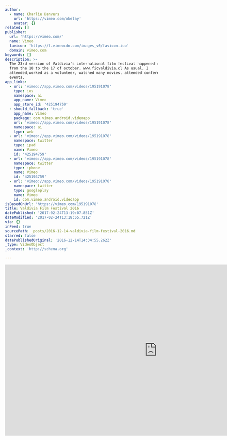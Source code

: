 ```yaml
---
author:
  - name: Charlie Danvers
    url: 'https://vimeo.com/okelay'
    avatar: {}
related: []
publisher:
  url: 'https://vimeo.com/'
  name: Vimeo
  favicon: 'https://f.vimeocdn.com/images_v6/favicon.ico'
  domain: vimeo.com
keywords: []
description: >-
  The 23rd version of Valdivia's international film festival happened recently,
  from the 10 to the 17 of october. www.ficvaldivia.cl As usual, I
  attended,worked as a volunteer, watched many movies, attended conferences and
  events.
app_links:
  - url: 'vimeo://app.vimeo.com/videos/195191078'
    type: ios
    namespace: ai
    app_name: Vimeo
    app_store_id: '425194759'
  - should_fallback: 'true'
    app_name: Vimeo
    package: com.vimeo.android.videoapp
    url: 'vimeo://app.vimeo.com/videos/195191078'
    namespace: ai
    type: web
  - url: 'vimeo://app.vimeo.com/videos/195191078'
    namespace: twitter
    type: ipad
    name: Vimeo
    id: '425194759'
  - url: 'vimeo://app.vimeo.com/videos/195191078'
    namespace: twitter
    type: iphone
    name: Vimeo
    id: '425194759'
  - url: 'vimeo://app.vimeo.com/videos/195191078'
    namespace: twitter
    type: googleplay
    name: Vimeo
    id: com.vimeo.android.videoapp
isBasedOnUrl: 'https://vimeo.com/195191078'
title: Valdivia Film Festival 2016
datePublished: '2017-02-24T13:19:07.851Z'
dateModified: '2017-02-24T13:18:55.721Z'
via: {}
inFeed: true
sourcePath: _posts/2016-12-14-valdivia-film-festival-2016.md
starred: false
datePublishedOriginal: '2016-12-14T14:34:55.262Z'
_type: VideoObject
_context: 'http://schema.org'

---
```

<iframe src="https://cdn.embedly.com/widgets/media.html?src=https%3A%2F%2Fplayer.vimeo.com%2Fvideo%2F195191078&amp;url=https%3A%2F%2Fvimeo.com%2F195191078&amp;image=https%3A%2F%2Fi.vimeocdn.com%2Fvideo%2F607342371_1280.jpg&amp;key=b7d04c9b404c499eba89ee7072e1c4f7&amp;type=text%2Fhtml&amp;schema=vimeo" width="1000" height="563" scrolling="no" frameborder="0" allowfullscreen="" style=""></iframe>